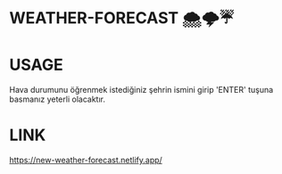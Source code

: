 # WEATHER-FORECAST 🌨🌩☔

# USAGE
Hava durumunu öğrenmek istediğiniz şehrin ismini girip 'ENTER' tuşuna basmanız yeterli olacaktır.

# LINK
https://new-weather-forecast.netlify.app/
